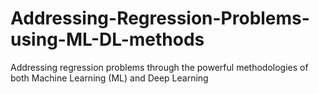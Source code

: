 # Addressing-Regression-Problems-using-ML-DL-methods
Addressing regression problems through the powerful methodologies of both Machine Learning (ML) and Deep Learning
